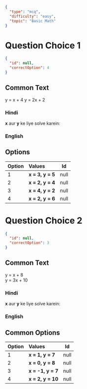 ```json
{
  "type": "mcq",
  "difficulty": "easy",
  "topic": "Basic Math"
}
```

# Question Choice 1
```json
{
  "id": null,
  "correctOption": 4
}
```
## Common Text
y = x + 4
y = 2x + 2

### Hindi
**x** aur **y** ke liye solve karein:

### English

## Options
| Option | Values                 |Id     |
|:-------|:-----------------------|:-----:|
| 1      | **x = 3, y = 5**       | null  |
| 2      | **x = 2, y = 4**       | null  |
| 3      | **x = 4, y = 2**       | null  |
| 4      | **x = 2, y = 6**       | null  |




# Question Choice 2
```json
{
  "id": null,
  "correctOption": 3
}
```

## Common Text
y = x + 8  
y = 3x + 10

### Hindi
**x** aur **y** ke liye solve karein:

### English

## Common Options
| Option | Values                 |Id     |
|:-------|:-----------------------|:-----:|
| 1      | **x = 1, y = 7**       | null  |
| 2      | **x = 0, y = 8**       | null  |
| 3      | **x = -1, y = 7**      | null  |
| 4      | **x = 2, y = 10**      | null  |

